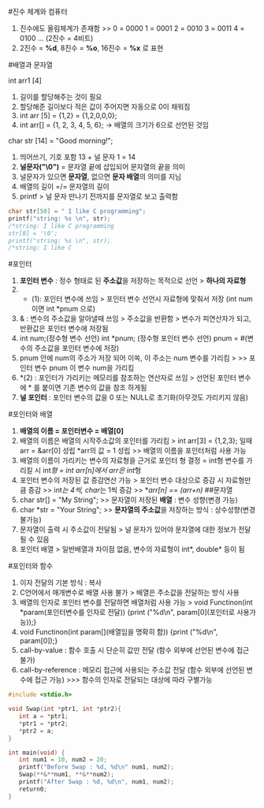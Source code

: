 #진수 체계와 컴퓨터

1. 진수에도 올림체계가 존재함 >> 0 = 0000 1 = 0001 2 = 0010 3 = 0011 4 = 0100 ... (2진수 = 4비트)
2. 2진수 = **%d**, 8진수 = **%o**, 16진수 = **%x** 로 표현

#배열과 문자열

int arr1 [4]
1. 길이를 할당해주는 것이 필요
2. 할당해준 길이보다 적은 값이 주어지면 자동으로 0이 채워짐
3. int arr [5] = {1,2} = {1,2,0,0,0};
4. int arr[] = {1, 2, 3, 4, 5, 6}; -> 배열의 크기가 6으로 선언된 것임
   
char str [14] = "Good morning!";
1. 띄어쓰기, 기호 포함 13 + 널 문자 1 = 14
2. **널문자("\0")** = 문자열 끝에 삽입되어 문자열의 끝을 의미
3. 널문자가 있으면 **문자열**, 없으면 **문자 배열**의 의미를 지님
4. 배열의 길이 =/= 문자열의 길이
5. printf > 널 문자 만나기 전까지를 문자열로 보고 출력함
```c
char str[50] = " I like C programming";
printf("string: %s \n", str);
/*string: I like C programming
str[8] = '\0';
printf("string: %s \n", str);
/*string: I like C
```

#포인터 
1. **포인터 변수** : 정수 형태로 된 **주소값**을 저장하는 목적으로 선언 > **하나의 자료형**
2. * (1): 포인터 변수에 쓰임 >  포인터 변수 선언시 자료형에 맞춰서 저장 (int num 이면 int *pnum 으로)
3. & : 변수의 주소값을 알아낼때 쓰임 > 주소값을 반환함 > 변수가 피연산자가 되고, 반환값은 포인터 변수에 저장됨
4. int num;(정수형 변수 선언) int *pnum; (정수형 포인터 변수 선언) pnum = &num;(변수의 주소값을 포인터 변수에 저장)
5. pnum 안에 num의 주소가 저장 되어 이쏙, 이 주소는 num 변수를 가리킴 > >> 포인터 변수 pnum 이 변수 num을 가리킴
6. *(2) : 포인터가 가리키는 메모리를 참조하는 연산자로 쓰임 > 선언된 포인터 변수에 * 를 붙이면 기존 변수의 값을 참조 하게됨
7. **널 포인터** : 포인터 변수의 값을 0 또는 NULL로 초기화(아무것도 가리키지 않음)

#포인터와 배열
1. **배열의 이름 = 포인터변수 = 배열[0]**
2. 배열의 이름은 배열의 시작주소값의 포인터를 가리킴 > int arr[3] = {1,2,3}; 일때 arr = &arr[0] 성립  *arr의 값 = 1 성립  >> 배열의 이름을 포인터처럼 사용 가능
3. 배열의 이름이 가리키는 변수의 자료형을 근거로 포인터 형 결정 = int형 변수를 가리킬 시 int*형 = int arr[n]에서 arr은 int*형
4. 포인터 변수의 저장된 값 증감연산 가능 > 포인터 변수 대상으로 증감 시 자료형만큼 증감 >> int*는 4씩, char*는 1씩 증감 >> **arr[n] == *(arr+n)**
##문자열
1. char str[] = "My String"; >> 문자열이 저장된 **배열** : 변수 성향(변경 가능)
2. char *str = "Your String"; >> **문자열의 주소값**을 저장하는 방식 : 상수성향(변경 불가능)
3. 문자열이 출력 시 주소값이 전달됨 > 널 문자가 있어야 문자열에 대한 정보가 전달될 수 있음
4. 포인터 배열 > 일반배열과 차이점 없음, 변수의 자료형이 int*, double* 등이 됨

#포인터와 함수
1. 이자 전달의 기본 방식 : 복사
2. C언어에서 매개변수로 배열 사용 불가 > 배열은 주소값을 전달하는 방식 사용
3. 배열의 인자로 포인터 변수를 전달하면 배열처럼 사용 가능 > void Functinon(int *param(포인터변수를 인자로 전달)) {print ("%d\n", param[0](포인터로 사용가능));}
4. void Functinon(int param[](배열임을 명확히 함)) {print ("%d\n", param[0]);}
5. call-by-value : 함수 호출 시 단순히 값만 전달 (함수 외부에 선언된 변수에 접근 불가)
6. call-by-reference : 메모리 접근에 사용되는 주소값 전달 (함수 외부에 선언된 변수에 접근 가능) >>> 함수의 인자로 전달되는 대상에 따라 구별가능

```c
#include <stdio.h>

void Swap(int *ptr1, int *ptr2){
   int a = *ptr1;
   *ptr1 = *ptr2;
   *ptr2 = a;
}

int main(void) {
   int num1 = 10, num2 = 20;
   printf("Before Swap : %d, %d\n" num1, num2);
   Swap(**&**num1, **&**num2);
   printf("After Swap : %d, %d\n", num1, num2);
   return0;
}
 ```
